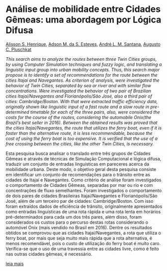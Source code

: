 # Análise de mobilidade entre Cidades Gêmeas:  uma abordagem por Lógica Difusa 

[Alisson S. Henrique](https://github.com/AlissonSteffens), [Adson M. da S. Esteves](https://github.com/AdsonEsteves), [André L. M. Santana](https://github.com/andrelms), [Augusto C. Pluschkat](https://github.com/Augus-top)


_This search aims to analyze the routes between three Twin Cities groups, by using Computer Simulation techniques and fuzzy logic, and translating a linguistic input group into urban mobility concepts. Thus, this search major propose is to identify a set of recommendations for the route between the cities Itajaí and Navegantes. As criterion of analysis, were investigated the behavior of Twin Cities, separated by sea or river and with similar flow concentrations. Were investigated the behavior of two pair of Brazilian cities Itajaí/Navegantes and Florianópolis/São José, also a third pair of cities: Cambridge/Boston. With that were extracted traffic efficiency data, originally shown like linguistic input of a fast route and a slow route in pre-determined timetable for each of the three pairs, also, were considered the costs for the course of the routes, considering the automobile Onix(the Brazil’s best seller in 2016). Between the obtained results was proved that the cities Itajaí/Navegantes, the route that utilizes the ferry boat, even if it is faster than the alternative route, it is less recommendable, because the cost of using the ferry boat is too expensive. It is verified that the use of a free crossing between the cities, like the other Twin Cities, is necessary._

Esta pesquisa busca analisar o translado entre três grupos de Cidades Gêmeas e através de técnicas de Simulação Computacional e lógica difusa, traduzir um conjunto de entradas linguísticas em pareceres acerca da mobilidade urbana. Deste modo, o objetivo geral desta pesquisa consiste em identificar um conjunto de recomendações para o trânsito entre as cidades de Itajaí e Navegantes. Como critério de análise foram investigados o comportamento de Cidades Gêmeas, separadas por mar ou rio e com concentrações de fluxo semelhantes. Foram investigados o comportamento de dois pares de cidades Brasileiras Itajaí/Navegantes e Florianópolis/São José, além de um terceiro par de cidades: Cambridge/Boston. Com isso foram extraídos dados de eficiência de trânsito, originalmente apresentados como entradas linguísticas de uma rota rápida e uma rota lenta em horários pré-determinados para cada um dos três pares, além disso, foram considerados os custos para o percurso destas rotas considerando o automóvel Onix (mais vendido no Brasil em 2016). Dentre os resultados obtidos se comprovou que as cidades Itajaí/Navegantes, a rota que utiliza o ferry boat, por mais que seja muito mais rápida que a rota alternativa, é menos recomendável, pois o custo de utilização do ferry boat é muito caro. Verifica-se que o uso de uma travessia entre as cidades livre, como é feito nas outras cidades gêmeas, é necessário.

[leia mais](http://siaiap32.univali.br/seer/index.php/acotb/article/view/10626)
